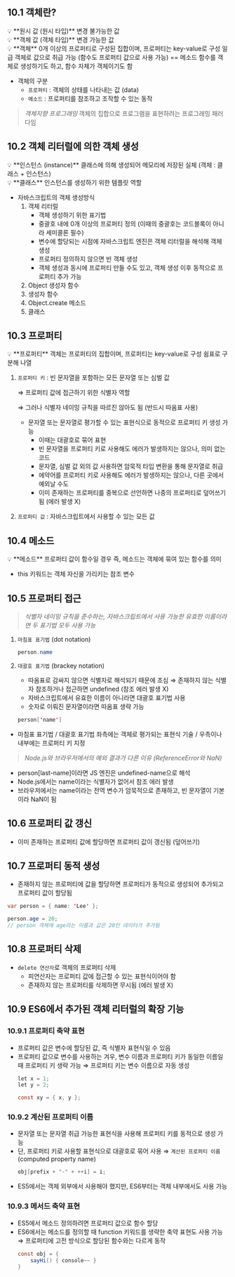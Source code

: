 ## 10.1 객체란?

<aside>
💡 **원시 값 (원시 타입)**
변경 불가능한 값

</aside>

<aside>
💡 **객체 값 (객체 타입)**
변경 가능한 값

</aside>

<aside>
💡 **객체**
0개 이상의 프로퍼티로 구성된 집합이며, 프로퍼티는 key-value로 구성
일급 객체로 값으로 취급 가능 (함수도 프로퍼티 값으로 사용 가능) == 메소드
함수를 객체로 생성하기도 하고, 함수 자체가 객체이기도 함

</aside>

-   객체의 구분
    -   `프로퍼티` : 객체의 상태를 나타내는 값 (data)
    -   `메소드` : 프로퍼티를 참조하고 조작할 수 있는 동작

> _객체지향 프로그래밍_
> 객체의 집합으로 프로그램을 표현하려는 프로그래밍 패러다임

## 10.2 객체 리터럴에 의한 객체 생성

<aside>
💡 **인스턴스 (instance)**
클래스에 의해 생성되어 메모리에 저장된 실체
(객체 : 클래스 + 인스턴스)

</aside>

<aside>
💡 **클래스**
인스턴스를 생성하기 위한 템플릿 역할

</aside>

-   자바스크립트의 객체 생성방식
    1. 객체 리터럴
        - 객체 생성하기 위한 표기법
        - 중괄호 내에 0개 이상의 프로퍼티 정의 (이때의 중괄호는 코드블록이 아니라 세미콜론 필수)
        - 변수에 할당되는 시점에 자바스크립트 엔진은 객체 리터럴을 해석해 객체 생성
        - 프로퍼티 정의하지 않으면 빈 객체 생성
        - 객체 생성과 동시에 프로퍼티 만들 수도 있고, 객체 생성 이후 동적으로 프로퍼티 추가 가능
    2. Object 생성자 함수
    3. 생성자 함수
    4. Object.create 메소드
    5. 클래스

## 10.3 프로퍼티

<aside>
💡 **프로퍼티**
객체는 프로퍼티의 집합이며, 프로퍼티는 key-value로 구성
쉼표로 구분해 나열

</aside>

1. `프로퍼티 키` : 빈 문자열을 포함하는 모든 문자열 또는 심벌 값

    ⇒ 프로퍼티 값에 접근하기 위한 식별자 역할

    ⇒ 그러나 식별자 네이밍 규칙을 따르진 않아도 됨 (반드시 따옴표 사용)

    - 문자열 또는 문자열로 평가할 수 있는 표현식으로 동적으로 프로퍼티 키 생성 가능
        - 이때는 대괄호로 묶어 표현
        - 빈 문자열을 프로퍼티 키로 사용해도 에러가 발생하지는 않으나, 의미 없는 코드
        - 문자열, 심벌 값 외의 값 사용하면 암묵적 타입 변환을 통해 문자열로 취급
        - 에약어를 프로퍼티 키로 사용해도 에러가 발생하지는 않으나, 다른 곳에서 예외날 수도
        - 이미 존재하는 프로퍼티를 중복으로 선언하면 나중의 프로퍼티로 덮어쓰기됨 (에러 발생 X)

2. `프로퍼티 값` : 자바스크립트에서 사용할 수 있는 모든 값

## 10.4 메소드

<aside>
💡 **메소드**
프로퍼티 값이 함수일 경우
즉, 메소드는 객체에 묶여 있는 함수를 의미

</aside>

-   this 키워드는 객체 자신을 가리키는 참조 변수

## 10.5 프로퍼티 접근

> _식별자 네이밍 규칙을 준수하는, 자바스크립트에서 사용 가능한 유효한 이름이라면 두 표기법 모두 사용 가능_

1. `마침표 표기법` (dot notation)

    ```java
    person.name
    ```

2. `대괄호 표기법` (brackey notation)

    - 따옴표로 감싸지 않으면 식별자로 해석되기 때문에 조심
        ⇒ 존재하지 않는 식별자 참조하거나 접근하면 undefined (참조 에러 발생 X)
    - 자바스크립트에서 유효한 이름이 아니라면 대괄호 표기법 사용
    - 숫자로 이뤄진 문자열이라면 따옴표 생략 가능

    ```java
    person['name']
    ```

-   마침표 표기법 / 대괄호 표기법 좌측에는 객체로 평가되는 표현식 기술 / 우측이나 내부에는 프로퍼티 키 지정

> _Node.js와 브라우저에서의 예외 결과가 다른 이유 (ReferenceError와 NaN)_

-   person[last-name]이라면 JS 엔진은 undefined-name으로 해석
-   Node.js에서는 name이라는 식별자가 없어서 참조 에러 발생
-   브라우저에서는 name이라는 전역 변수가 암묵적으로 존재하고, 빈 문자열이 기본이라 NaN이 됨
    >

## 10.6 프로퍼티 값 갱신

-   이미 존재하는 프로퍼티 값에 할당하면 프로퍼티 값이 갱신됨 (덮어쓰기)

## 10.7 프로퍼티 동적 생성

-   존재하지 않는 프로퍼티에 값을 할당하면 프로퍼티가 동적으로 생성되어 추가되고 프로퍼티 값이 할당됨

```java
var person = { name: 'Lee' };

person.age = 20;
// person 객체에 age라는 이름과 값은 20인 데이터가 추가됨
```

## 10.8 프로퍼티 삭제

-   `delete 연산자`로 객체의 프로퍼티 삭제
    -   피연산자는 프로퍼티 값에 접근할 수 있는 표현식이어야 함
    -   존재하지 않는 프로퍼티를 삭제하면 무시됨 (에러 발생 X)

## 10.9 ES6에서 추가된 객체 리터럴의 확장 기능

### 10.9.1 프로퍼티 축약 표현

-   프로퍼티 값은 변수에 할당된 값, 즉 식별자 표현식일 수 있음
-   프로퍼티 값으로 변수를 사용하는 겨우, 변수 이름과 프로퍼티 키가 동일한 이름일 때 프로퍼티 키 생략 가능
    ⇒ 프로퍼티 키는 변수 이름으로 자동 생성
    ```java
    let x = 1;
    let y = 2;

    const xy = { x, y };
    ```

### 10.9.2 계산된 프로퍼티 이름

-   문자열 또는 문자열 취급 가능한 표현식을 사용해 프로퍼티 키를 동적으로 생성 가능
-   단, 프로퍼티 키로 사용할 표현식으로 대괄호로 묶어 사용
    ⇒ `계산된 프로퍼티 이름` (computed property name)
    ```java
    obj[prefix + "-" + ++i] = i;
    ```
-   ES5에서는 객체 외부에서 사용해야 했지만, ES6부터는 객체 내부에서도 사용 가능

### 10.9.3 메서드 축약 표현

-   ES5에서 메소드 정의하려면 프로퍼티 값으로 함수 할당
-   ES6에서는 메소드를 정의할 때 function 키워드를 생략한 축약 표현도 사용 가능
    ⇒ 프로퍼티에 고전 방식으로 할당된 함수와는 다르게 동작
    ```java
    const obj = {
    	sayHi() { console~~ }
    }
    ```
